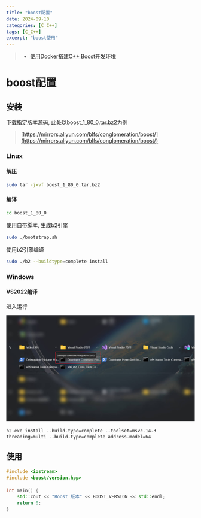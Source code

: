```yaml
---
title: "boost配置"
date: 2024-09-10
categories: [C_C++]
tags: [C_C++]
excerpt: "boost使用"
---
```


> - [使用Docker搭建C++ Boost开发环境](https://bryantchang.github.io/2019/02/25/docker-boost/)

# boost配置

## 安装

下载指定版本源码, 此处以boost_1_80_0.tar.bz2为例

> [https://mirrors.aliyun.com/blfs/conglomeration/boost/](https://mirrors.aliyun.com/blfs/conglomeration/boost/)

### Linux

#### 解压

```sh
sudo tar -jxvf boost_1_80_0.tar.bz2
```

#### 编译

```sh
cd boost_1_80_0
```

使用自带脚本, 生成b2引擎

```sh
sudo ./bootstrap.sh
```

使用b2引擎编译

```sh
sudo ./b2 --buildtype=complete install
```

### Windows

#### VS2022编译

进入运行

![](/Resource/Imgur/20241026_144435.jpg)

```
b2.exe install --build-type=complete --toolset=msvc-14.3 threading=multi --build-type=complete address-model=64
```

## 使用

```c++
#include <iostream>
#include <boost/version.hpp>

int main() {
    std::cout << "Boost 版本" << BOOST_VERSION << std::endl;
    return 0;
}
```